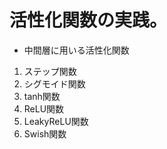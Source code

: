 <script type="text/x-mathjax-config">MathJax.Hub.Config({tex2jax:{inlineMath:[['\$','\$'],['\\(','\\)']],processEscapes:true},CommonHTML: {matchFontHeight:false}});</script>
<script type="text/javascript" async src="https://cdnjs.cloudflare.com/ajax/libs/mathjax/2.7.1/MathJax.js?config=TeX-MML-AM_CHTML"></script>

# 活性化関数の実践。
- 中間層に用いる活性化関数
1. ステップ関数
2. シグモイド関数
3. tanh関数
4. ReLU関数
5. LeakyReLU関数
6. Swish関数